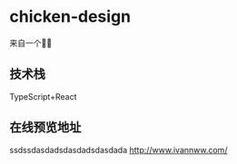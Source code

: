 <!--
 * @Author: your name
 * @Date: 2021-01-12 17:22:03
 * @LastEditTime: 2021-01-24 23:16:45
 * @LastEditors: Please set LastEditors
 * @Description: In User Settings Edit
 * @FilePath: /chicken-design/README.md
-->
# chicken-design
来自一个🥬🐔

## 技术栈

TypeScript+React

## 在线预览地址 
ssdssdasdadsdasdadsdasdada
http://www.ivannww.com/
